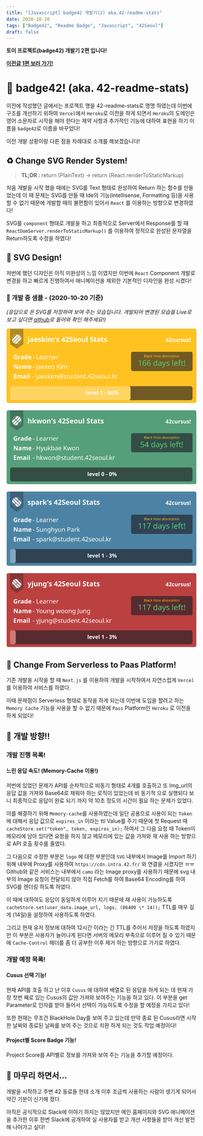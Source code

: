 ```yaml
---
title: "[Javascript] badge42 개발기(2) aka.42-readme-stats"
date: 2020-10-20
tags: ["Badge42", "Readme Badge", "Javascript", "42Seoul"]
draft: false
---
```


**토이 프로젝트(badge42) 개발기 2편 입니다!**

**[이전글 1편 보러 가기!](https://jaeseokim.github.io/Javascript/42-readme-stats-%EA%B0%9C%EB%B0%9C%EA%B8%B0_1/)**

# 📌 badge42! (aka. 42-readme-stats)

이전에 작성했던 글에서는 프로젝트 명을 42-readme-stats로 명명 하였는데 이번에 구조를 개선하기 위하여 `Vercel`에서 `Heroku`로 이전을 하게 되면서 `Heroku`의 도메인은 영어 소문자로 시작을 해야 한다는 제약 사항과 추가적인 기능에 대하여 표현을 하기 이름을 `badge42`로 이름을 바꾸었다!

이전 개발 상황이랑 다른 점을 차례대로 소개를 해보겠습니다!

## ♻️ Change SVG Render System!

> **TL;DR :** return (PlainText) -> return (React.renderToStaticMarkup)

처음 개발을 시작 했을 때에는 SVG를 Text 형태로 완성하여 Return 하는 함수를 만들었는데 이 때 문제는 SVG를 만들 때 Ide의 기능(intellisense, Formatting 등)을 사용할 수 없기 때문에 개발할 때의 불편함이 있어서 `React` 를 이용하는 방향으로 변경하였다!

SVG를 `component` 형태로 개발을 하고 최종적으로 Server에서 Response를 할 때 `ReactDomServer.renderToStaticMarkup()` 를 이용하여 정적으로 완성된 문자열을 Return하도록 수정을 하였다!

## 🎨 SVG Design!

저번에 했던 디자인은 아직 미완성의 느낌 이였지만 이번에 `React` Component 개발로 변경을 하고 빠르게 진행하여서 애니메이션을 제외한 기본적인 디자인을 완성 시켰다!

### 👷 개발 중 샘플 - (2020-10-20 기준)

_(응답으로 온 SVG를 저장하여 보여 주는 모습입니다. 개발되어 변경된 모습을 Live로 보고 싶다면 [github](https://github.com/JaeSeoKim/badge42)로 들어와 확인 해주세요!)_

![jaeskim_sample](image/badge42-개발기_2_aka_42-readme-stats/jaeskim.svg)

![hkwon_sample](image/badge42-개발기_2_aka_42-readme-stats/hkwon.svg)

![spark_sample](image/badge42-개발기_2_aka_42-readme-stats/spark.svg)

![yjung_sample](image/badge42-개발기_2_aka_42-readme-stats/yjung.svg)

## 🚀 Change From Serverless to Paas Platform!

기존 개발을 시작을 할 때 `Next.js` 를 이용하여 개발을 시작하여서 자연스럽게 `Vercel` 를 이용하여 서비스를 하였다.

이때 문제점이 Serverless 형태로 동작을 하게 되는데 이번에 도입을 할려고 하는 `Memory Cache` 기능을 사용을 할 수 없기 때문에 `Pass` Platform인 `Heroku` 로 이전을 하게 되었다!

## 🚧 개발 방향!!

### 개발 진행 목록!

#### 느린 응답 속도! (Memory-Cache 이용!)

저번에 있었던 문제가 API를 순차적으로 비동기 형태로 4개를 호출하고 또 Img_url의 응답 값을 가져와 Base64로 채워야 하는 로직이 있었는데 비 동기적 으로 실행되다 보니 최종적으로 응답이 완료 되기 까지 약 10초 정도의 시간이 필요 하는 문제가 있었다.

이를 해결하기 위해 `Memory-cache`를 사용하였는데 일단 공용으로 사용이 되는 `Token` 에 대해서 응답 값으로 `expires_in` 이라는 ttl Value를 주기 때문에 첫 Request 때 `cacheStore.set("token", token, expires_in);` 하여서 그 다음 요청 때 Token이 메모리에 남아 있다면 요청을 하지 않고 메모리에 있는 값을 가져와 재 사용 하는 방향으로 API 호출 횟수를 줄였다.

그 다음으로 수정한 부분은 `logo` 에 대한 부분인데 `SVG` 내부에서 Image를 Import 하기 위해 내부에 Proxy를 사용하여 `https://cdn.intra.42.fr/` 와 연결을 시켰지만 ㅠㅠ Github와 같은 서비스는 내부에서 `camo` 라는 Image proxy를 사용하기 때문에 svg 내부의 Image 요청이 전달되지 않아 직접 Fetch를 하여 Base64 Encoding를 하여 SVG를 렌더링 하도록 하였다.

이 때에 대하여도 응답이 동일하게 이루어 지기 때문에 재 사용이 가능하도록 `cacheStore.set(user_data.image_url, logo, (86400 \* 14));` TTL를 매우 길게 (14일)을 설정하여 사용하도록 하였다.

그리고 현재 유저 정보에 대하여 12시간 이라는 긴 TTL를 주어서 저장을 하도록 하였지만 이 부분은 사용자가 늘어나게 된다면 서버의 메모리 부족으로 이루어 질 수 있기 때문에 `Cache-Control` 헤더를 좀 더 공부한 이후 제거 하는 방향으로 가기로 하였다.

### 개발 예정 목록!

#### Cusus 선택 기능!

현재 API를 호출 하고 난 이후 `Cusus` 에 대하여 배열로 된 응답을 하게 되는 데 현재 가장 첫번 째로 있는 Cusus의 값만 가져와 보여주는 기능을 하고 있다.
이 부분을 get Parameter로 인자를 받아 들어서 선택이 가능하도록 수정을 할 예정을 가지고 있다!

또한 현재는 무조건 BlackHole Day를 보여 주고 있는데 만약 종료 된 Cusus라면 시작한 날짜와 종료된 날짜를 보여 주는 것으로 치환 하게 되는 것도 작업 예정이다!

#### Project별 Score Badge 기능!

Project Score를 API별로 정보를 가져와 보여 주는 기능을 추가할 예정이다.

## 🙈 마무리 하면서...

개발을 시작하고 주변 42 동료들 한테 소개 이후 조금씩 사용하는 사람이 생기게 되어서 약간 기분이 신기해 졌다.

아직은 공식적으로 Slack에 이야기 하지는 않았지만 메인 홈페이지와 SVG 애니메이션을 추가한 이후 한번 Slack에 공개하여 실 사용자를 받고 개선 사항들을 받아 개선 발전해 나아가고 싶다!
